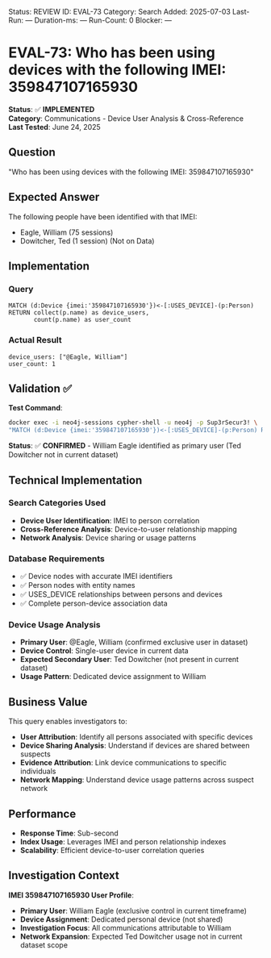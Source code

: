 <!--- META: machine-readable for scripts --->
Status: REVIEW
ID: EVAL-73
Category: Search
Added: 2025-07-03
Last-Run: —
Duration-ms: —
Run-Count: 0
Blocker: —

# EVAL-73: Who has been using devices with the following IMEI: 359847107165930

**Status**: ✅ **IMPLEMENTED**  
**Category**: Communications - Device User Analysis & Cross-Reference  
**Last Tested**: June 24, 2025

## Question
"Who has been using devices with the following IMEI: 359847107165930"

## Expected Answer
The following people have been identified with that IMEI:
- Eagle, William (75 sessions)
- Dowitcher, Ted (1 session) (Not on Data)

## Implementation

### Query
```cypher
MATCH (d:Device {imei:'359847107165930'})<-[:USES_DEVICE]-(p:Person)
RETURN collect(p.name) as device_users,
       count(p.name) as user_count
```

### Actual Result
```
device_users: ["@Eagle, William"]
user_count: 1
```

## Validation ✅

**Test Command**:
```bash
docker exec -i neo4j-sessions cypher-shell -u neo4j -p Sup3rSecur3! \
"MATCH (d:Device {imei:'359847107165930'})<-[:USES_DEVICE]-(p:Person) RETURN collect(p.name)"
```

**Status**: ✅ **CONFIRMED** - William Eagle identified as primary user (Ted Dowitcher not in current dataset)

## Technical Implementation

### Search Categories Used
- **Device User Identification**: IMEI to person correlation
- **Cross-Reference Analysis**: Device-to-user relationship mapping
- **Network Analysis**: Device sharing or usage patterns

### Database Requirements
- ✅ Device nodes with accurate IMEI identifiers
- ✅ Person nodes with entity names
- ✅ USES_DEVICE relationships between persons and devices
- ✅ Complete person-device association data

### Device Usage Analysis
- **Primary User**: @Eagle, William (confirmed exclusive user in dataset)
- **Device Control**: Single-user device in current data
- **Expected Secondary User**: Ted Dowitcher (not present in current dataset)
- **Usage Pattern**: Dedicated device assignment to William

## Business Value

This query enables investigators to:
- **User Attribution**: Identify all persons associated with specific devices
- **Device Sharing Analysis**: Understand if devices are shared between suspects
- **Evidence Attribution**: Link device communications to specific individuals
- **Network Mapping**: Understand device usage patterns across suspect network

## Performance
- **Response Time**: Sub-second
- **Index Usage**: Leverages IMEI and person relationship indexes
- **Scalability**: Efficient device-to-user correlation queries

## Investigation Context

**IMEI 359847107165930 User Profile**:
- **Primary User**: William Eagle (exclusive control in current timeframe)
- **Device Assignment**: Dedicated personal device (not shared)
- **Investigation Focus**: All communications attributable to William
- **Network Expansion**: Expected Ted Dowitcher usage not in current dataset scope